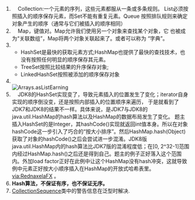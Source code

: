 1. &nbsp;&nbsp;&nbsp;&nbsp;Collection:一个元素的序列，这些元素都服从一条或多条规则。
List必须按照插入的顺序保存元素，而Set不能有重复元素。Queue
按照排队规则来确定对象产生的顺序（通常与它们被插入的顺序相同）
2. &nbsp;&nbsp;&nbsp;&nbsp;Map，键值对。Map允许我们使用另一个对象来查找某个对象，它
也被成为“关联数组”，Map将两个对象关联起来了。或者可以称为
“字典”。  
3.  
    - HashSet是最快的获取元素方式;HashMap也提供了最快的查找技术，也没有按照任何明显的顺序保存其元素。
    - TreeSet按照比较结果的升序保存对象;
    - LinkedHashSet按照被添加的顺序保存对象
4.   &nbsp;&nbsp;&nbsp;&nbsp;  
![Arrays.asListEarning](https://thinkingjava-md-1257967443.cos.ap-guangzhou.myqcloud.com/Arrays.asListEarning.png)
5. &nbsp;&nbsp;&nbsp;&nbsp;JDK8的HashSet实现变了，导致元素插入的位置发生了变化；iterator自身实现的顺序倒没变，还是按照内部插入的位置顺序来遍历，
于是就看到了JDK7和JDK8的结果不一样。具体来说，是JDK7与JDK8的java.util.HashMap的hash算法以及HashMap的数据布局发生了变化。
题主插入HashSet的是Integer，其hashCode()实现就返回int值本身。所以在对象hashCode这一步引入了巧合的“按大小排序”。然后HashMap.hash(Object)获取了对象的hashCode()之后会尝试进一步混淆。JDK8版java.util.HashMap内的hash算法比JDK7版的混淆程度低；在[0, 2^32-1]范围内经过HashMap.hash()之后还是得到自己。题主的例子正好落入这个范围内。外加load factor正好在此例中让这个HashMap没有hash冲突，这就导致例中元素正好按大小顺序插入在HashMap的开放式哈希表里。
[via:RednaxelaFX](https://www.zhihu.com/question/28414001/answer/40733996)
。
6. **Hash算法，不保证有序，也不保证无序。**
8. [CollectionSequence](https://github.com/ThemanerL/ThinkingJava/blob/master/src/main/java/thinkingjava/chapter11/CollectionSequence.java)类中的警告信息在泛型时解决.
